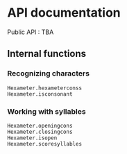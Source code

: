 # API documentation

Public API : TBA


## Internal functions

### Recognizing characters
```@docs
Hexameter.hexameterconss
Hexameter.isconsonant
```

### Working with syllables

```@docs
Hexameter.openingcons
Hexameter.closingcons
Hexameter.isopen
Hexameter.scoresyllables
```
